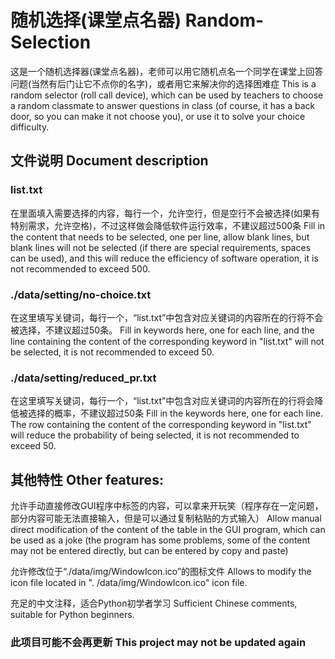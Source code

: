 # 随机选择(课堂点名器) Random-Selection

这是一个随机选择器(课堂点名器)，老师可以用它随机点名一个同学在课堂上回答问题(当然有后门让它不点你的名字)，或者用它来解决你的选择困难症
This is a random selector (roll call device), which can be used by teachers to choose a random classmate to answer questions in class (of course, it has a back door, so you can make it not choose you), or use it to solve your choice difficulty.

## 文件说明 Document description

### list.txt
在里面填入需要选择的内容，每行一个，允许空行，但是空行不会被选择(如果有特别需求，允许空格)，不过这样做会降低软件运行效率，不建议超过500条
Fill in the content that needs to be selected, one per line, allow blank lines, but blank lines will not be selected (if there are special requirements, spaces can be used), and this will reduce the efficiency of software operation, it is not recommended to exceed 500.

### ./data/setting/no-choice.txt
在这里填写关键词，每行一个，“list.txt”中包含对应关键词的内容所在的行将不会被选择，不建议超过50条。
Fill in keywords here, one for each line, and the line containing the content of the corresponding keyword in "list.txt" will not be selected, it is not recommended to exceed 50.

### ./data/setting/reduced_pr.txt
在这里填写关键词，每行一个，“list.txt”中包含对应关键词的内容所在的行将会降低被选择的概率，不建议超过50条
Fill in the keywords here, one for each line. The row containing the content of the corresponding keyword in "list.txt" will reduce the probability of being selected, it is not recommended to exceed 50.

## 其他特性 Other features:

允许手动直接修改GUI程序中标签的内容，可以拿来开玩笑（程序存在一定问题，部分内容可能无法直接输入，但是可以通过复制粘贴的方式输入）
Allow manual direct modification of the content of the table in the GUI program, which can be used as a joke (the program has some problems, some of the content may not be entered directly, but can be entered by copy and paste)

允许修改位于“./data/img/WindowIcon.ico”的图标文件
Allows to modify the icon file located in ". /data/img/WindowIcon.ico" icon file.

充足的中文注释，适合Python初学者学习
Sufficient Chinese comments, suitable for Python beginners.

### 此项目可能不会再更新 This project may not be updated again
